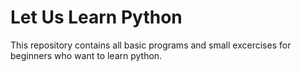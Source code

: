 # Let Us Learn Python
This repository contains all basic programs and small excercises for beginners who want to learn python.
